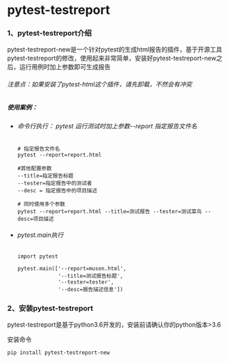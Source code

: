 # pytest-testreport

### 1、pytest-testreport介绍

pytest-testreport-new是一个针对pytest的生成html报告的插件，基于开源工具pytest-testreport的修改，使用起来非常简单，安装好pytest-testreport-new之后，运行用例时加上参数即可生成报告

###### 注意点：如果安装了pytest-html这个插件，请先卸载，不然会有冲突

##### 使用案例：

- ###### 命令行执行： pytest 运行测试时加上参数--report 指定报告文件名

    ```shell
    # 指定报告文件名
    pytest --report=report.html
    
    #其他配置参数
    --title=指定报告标题
    --tester=指定报告中的测试者
    --desc = 指定报告中的项目描述
    
    # 同时使用多个参数
    pytest --report=report.html --title=测试报告 --tester=测试菜鸟 --desc=项目描述
    ```
    
- ###### pytest.main执行

    ```shell
    import pytest
    
    pytest.main(['--report=musen.html',
                 '--title=测试报告标题',
                 '--tester=tester',
                 '--desc=报告描述信息'])
    ```

    

### 2、安装pytest-testreport

pytest-testreport是基于python3.6开发的，安装前请确认你的python版本>3.6

安装命令

```pip install pytest-testreport-new```

